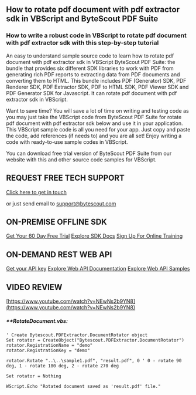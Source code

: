 ## How to rotate pdf document with pdf extractor sdk in VBScript and ByteScout PDF Suite

### How to write a robust code in VBScript to rotate pdf document with pdf extractor sdk with this step-by-step tutorial

An easy to understand sample source code to learn how to rotate pdf document with pdf extractor sdk in VBScript ByteScout PDF Suite: the bundle that provides six different SDK libraries to work with PDF from generating rich PDF reports to extracting data from PDF documents and converting them to HTML. This bundle includes PDF (Generator) SDK, PDF Renderer SDK, PDF Extractor SDK, PDF to HTML SDK, PDF Viewer SDK and PDF Generator SDK for Javascript. It can rotate pdf document with pdf extractor sdk in VBScript.

Want to save time? You will save a lot of time on writing and testing code as you may just take the VBScript code from ByteScout PDF Suite for rotate pdf document with pdf extractor sdk below and use it in your application. This VBScript sample code is all you need for your app. Just copy and paste the code, add references (if needs to) and you are all set! Enjoy writing a code with ready-to-use sample codes in VBScript.

You can download free trial version of ByteScout PDF Suite from our website with this and other source code samples for VBScript.

## REQUEST FREE TECH SUPPORT

[Click here to get in touch](https://bytescout.zendesk.com/hc/en-us/requests/new?subject=ByteScout%20PDF%20Suite%20Question)

or just send email to [support@bytescout.com](mailto:support@bytescout.com?subject=ByteScout%20PDF%20Suite%20Question) 

## ON-PREMISE OFFLINE SDK 

[Get Your 60 Day Free Trial](https://bytescout.com/download/web-installer?utm_source=github-readme)
[Explore SDK Docs](https://bytescout.com/documentation/index.html?utm_source=github-readme)
[Sign Up For Online Training](https://academy.bytescout.com/)


## ON-DEMAND REST WEB API

[Get your API key](https://pdf.co/documentation/api?utm_source=github-readme)
[Explore Web API Documentation](https://pdf.co/documentation/api?utm_source=github-readme)
[Explore Web API Samples](https://github.com/bytescout/ByteScout-SDK-SourceCode/tree/master/PDF.co%20Web%20API)

## VIDEO REVIEW

[https://www.youtube.com/watch?v=NEwNs2b9YN8](https://www.youtube.com/watch?v=NEwNs2b9YN8)




<!-- code block begin -->

##### ****RotateDocument.vbs:**
    
```
' Create Bytescout.PDFExtractor.DocumentRotator object
Set rotator = CreateObject("Bytescout.PDFExtractor.DocumentRotator")
rotator.RegistrationName = "demo"
rotator.RegistrationKey = "demo"

rotator.Rotate "..\..\sample1.pdf", "result.pdf", 0 ' 0 - rotate 90 deg, 1 - rotate 180 deg, 2 - rotate 270 deg
                
Set rotator = Nothing

WScript.Echo "Rotated document saved as 'result.pdf' file."
```

<!-- code block end -->